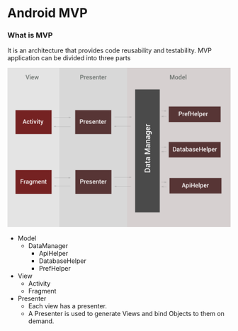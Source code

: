 # Android MVP

### What is MVP
It is an architecture that provides code reusability and testability. MVP application can be divided into three parts

![Android MVC](android-mvp-concept-diagram.png)

* Model
    * DataManager
        * ApiHelper
        * DatabaseHelper
        * PrefHelper
* View
    * Activity
    * Fragment
* Presenter
    * Each view has a presenter.
    * A Presenter is used to generate Views and bind Objects to them on demand.

